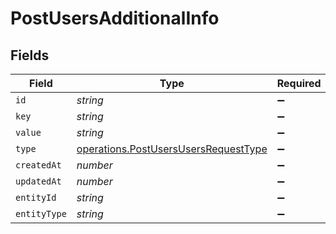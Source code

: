 # PostUsersAdditionalInfo


## Fields

| Field                                                                                        | Type                                                                                         | Required                                                                                     | Description                                                                                  |
| -------------------------------------------------------------------------------------------- | -------------------------------------------------------------------------------------------- | -------------------------------------------------------------------------------------------- | -------------------------------------------------------------------------------------------- |
| `id`                                                                                         | *string*                                                                                     | :heavy_minus_sign:                                                                           | N/A                                                                                          |
| `key`                                                                                        | *string*                                                                                     | :heavy_minus_sign:                                                                           | N/A                                                                                          |
| `value`                                                                                      | *string*                                                                                     | :heavy_minus_sign:                                                                           | N/A                                                                                          |
| `type`                                                                                       | [operations.PostUsersUsersRequestType](../../models/operations/postusersusersrequesttype.md) | :heavy_minus_sign:                                                                           | N/A                                                                                          |
| `createdAt`                                                                                  | *number*                                                                                     | :heavy_minus_sign:                                                                           | N/A                                                                                          |
| `updatedAt`                                                                                  | *number*                                                                                     | :heavy_minus_sign:                                                                           | N/A                                                                                          |
| `entityId`                                                                                   | *string*                                                                                     | :heavy_minus_sign:                                                                           | N/A                                                                                          |
| `entityType`                                                                                 | *string*                                                                                     | :heavy_minus_sign:                                                                           | N/A                                                                                          |